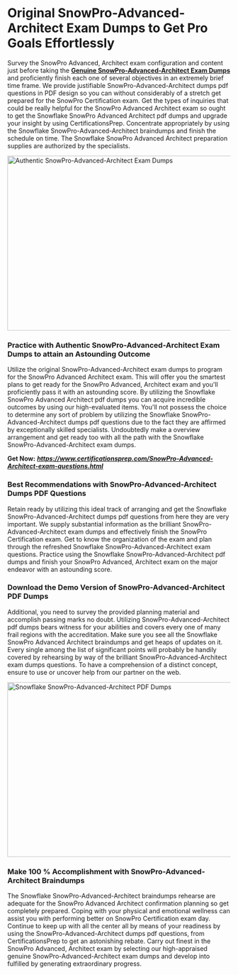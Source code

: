 <h1><strong>Original SnowPro-Advanced-Architect Exam Dumps to Get Pro Goals Effortlessly</strong></h1>
<p>Survey the SnowPro Advanced, Architect exam configuration and content just before taking the <a href="https://www.certificationsprep.com/SnowPro-Advanced-Architect-exam-questions.html"><strong>Genuine SnowPro-Advanced-Architect Exam Dumps</strong></a> and proficiently finish each one of several objectives in an extremely brief time frame. We provide justifiable SnowPro-Advanced-Architect dumps pdf questions in PDF design so you can without considerably of a stretch get prepared for the SnowPro Certification exam. Get the types of inquiries that could be really helpful for the SnowPro Advanced Architect exam so ought to get the Snowflake SnowPro Advanced Architect pdf dumps and upgrade your insight by using CertificationsPrep. Concentrate appropriately by using the Snowflake SnowPro-Advanced-Architect braindumps and finish the schedule on time. The Snowflake SnowPro Advanced Architect preparation supplies are authorized by the specialists.</p>
<p><img src="https://i.imgur.com/XTkKqDV.png" alt="Authentic SnowPro-Advanced-Architect Exam Dumps" width="700" height="394" /></p>
<h3><strong>Practice with Authentic SnowPro-Advanced-Architect Exam Dumps to attain an Astounding Outcome</strong></h3>
<p>Utilize the original SnowPro-Advanced-Architect exam dumps to program for the SnowPro Advanced Architect exam. This will offer you the smartest plans to get ready for the SnowPro Advanced, Architect exam and you'll proficiently pass it with an astounding score. By utilizing the Snowflake SnowPro Advanced Architect pdf dumps you can acquire incredible outcomes by using our high-evaluated items. You'll not possess the choice to determine any sort of problem by utilizing the Snowflake SnowPro-Advanced-Architect dumps pdf questions due to the fact they are affirmed by exceptionally skilled specialists. Undoubtedly make a overview arrangement and get ready too with all the path with the Snowflake SnowPro-Advanced-Architect exam dumps.</p>
<p><strong>Get Now:</strong>&nbsp;<strong><a href="https://www.certificationsprep.com/SnowPro-Advanced-Architect-exam-questions.html"><em>https://www.certificationsprep.com/SnowPro-Advanced-Architect-exam-questions.html</em></a></strong></p>
<h3><strong>Best Recommendations with SnowPro-Advanced-Architect Dumps PDF Questions</strong></h3>
<p>Retain ready by utilizing this ideal track of arranging and get the Snowflake SnowPro-Advanced-Architect dumps pdf questions from here they are very important. We supply substantial information as the brilliant SnowPro-Advanced-Architect exam dumps and effectively finish the SnowPro Certification exam. Get to know the organization of the exam and plan through the refreshed Snowflake SnowPro-Advanced-Architect exam questions. Practice using the Snowflake SnowPro-Advanced-Architect pdf dumps and finish your SnowPro Advanced, Architect exam on the major endeavor with an astounding score.</p>
<h3><strong>Download the Demo Version of SnowPro-Advanced-Architect PDF Dumps</strong></h3>
<p>Additional, you need to survey the provided planning material and accomplish passing marks no doubt. Utilizing SnowPro-Advanced-Architect pdf dumps bears witness for your abilities and covers every one of many frail regions with the accreditation. Make sure you see all the Snowflake SnowPro Advanced Architect braindumps and get heaps of updates on it. Every single among the list of significant points will probably be handily covered by rehearsing by way of the brilliant SnowPro-Advanced-Architect exam dumps questions. To have a comprehension of a distinct concept, ensure to use or uncover help from our partner on the web.</p>
<p><a href="https://www.certificationsprep.com/SnowPro-Advanced-Architect-exam-questions.html"><img src="https://i.imgur.com/DQYUJ45.png" alt="Snowflake SnowPro-Advanced-Architect PDF Dumps" width="700" height="394" /></a></p>
<h3><strong>Make 100 % Accomplishment with SnowPro-Advanced-Architect Braindumps</strong></h3>
<p>The Snowflake SnowPro-Advanced-Architect braindumps rehearse are adequate for the SnowPro Advanced Architect confirmation planning so get completely prepared. Coping with your physical and emotional wellness can assist you with performing better on SnowPro Certification exam day. Continue to keep up with all the center all by means of your readiness by using the SnowPro-Advanced-Architect dumps pdf questions, from CertificationsPrep to get an astonishing rebate. Carry out finest in the SnowPro Advanced, Architect exam by selecting our high-appraised genuine SnowPro-Advanced-Architect exam dumps and develop into fulfilled by generating extraordinary progress.</p>
